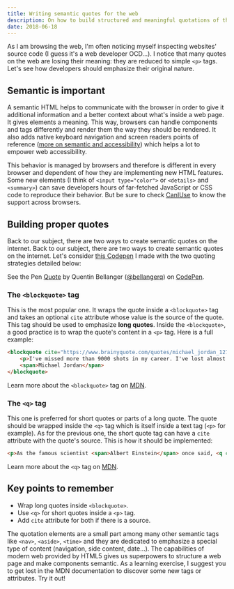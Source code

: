 ```yaml
---
title: Writing semantic quotes for the web
description: On how to build structured and meaningful quotations of the web thanks to semantic HTML5 tags.
date: 2018-06-18
---
```


As I am browsing the web, I'm often noticing myself inspecting websites' source code (I guess it's a web developer OCD...). I notice that many quotes on the web are losing their  meaning: they are reduced to simple `<p>` tags. Let's see how developers should emphasize their original nature.

## Semantic is important

A semantic HTML helps to communicate with the browser in order to give it additional information and a better context about what's inside a web page. It gives elements a meaning. This way, browsers can handle components and tags differently and render them the way they should be rendered. It also adds native keyboard navigation and screen readers points of reference ([more on semantic and accessibility](https://24ways.org/2017/accessibility-through-semantic-html/)) which helps a lot to empower web accessibility.

This behavior is managed by browsers and therefore is different in every browser and dependent of how they are implementing new HTML features. Some new elements (I think of `<input type="color">` or `<details>` and `<summary>`) can save developers hours of far-fetched JavaScript or CSS code to reproduce their behavior. But be sure to check [CanIUse](https://caniuse.com/) to know the support across browsers.

## Building proper quotes

Back to our subject, there are two ways to create semantic quotes on the internet. Back to our subject, there are two ways to create semantic quotes on the internet. Let's consider [this Codepen](https://codepen.io/bellangerq/pen/MXmGKw) I made with the two quoting strategies detailed below:

<p data-height="600" data-theme-id="0" data-slug-hash="MXmGKw" data-default-tab="result" data-user="bellangerq" data-embed-version="2" data-pen-title="Quote" class="codepen">See the Pen <a href="https://codepen.io/bellangerq/pen/MXmGKw/">Quote</a> by Quentin Bellanger (<a href="https://codepen.io/bellangerq">@bellangerq</a>) on <a href="https://codepen.io">CodePen</a>.</p>
<script async src="https://static.codepen.io/assets/embed/ei.js"></script>

### The `<blockquote>` tag

This is the most popular one. It wraps the quote inside a `<blockquote>` tag and takes an optional `cite` attribute whose value is the source of the quote. This tag should be used to emphasize **long quotes**. Inside the `<blockquote>`, a good practice is to wrap the quote's content in a `<p>` tag. Here is a full example:

```html
<blockquote cite="https://www.brainyquote.com/quotes/michael_jordan_127660">
	<p>I've missed more than 9000 shots in my career. I've lost almost 300 games. 26 times, I've been trusted to take the game winning shot and missed. I've failed over and over and over again in my life. And that is why I succeed.</p>
	<span>Michael Jordan</span>
</blockquote>
```

Learn more about the `<blockquote>` tag on [MDN](https://developer.mozilla.org/en-US/docs/Web/HTML/Element/blockquote).

### The `<q>` tag

This one is preferred for short quotes or parts of a long quote. The quote should be wrapped inside the `<q>` tag which is itself inside a text tag (`<p>` for example). As for the previous one, the short quote tag can have a `cite` attribute with the quote's source. This is how it should be implemented:

```html
<p>As the famous scientist <span>Albert Einstein</span> once said, <q cite="https://www.brainyquote.com/quotes/albert_einstein_103652">Everything should be made as simple as possible, but not simpler.</q> and as a minimalist I can't agree more.</p>
```

Learn more about the `<q>` tag on [MDN](https://developer.mozilla.org/en-US/docs/Web/HTML/Element/q).

## Key points to remember

- Wrap long quotes inside `<blockquote>`.
- Use `<q>` for short quotes inside a `<p>` tag.
- Add `cite` attribute for both if there is a source.

The quotation elements are a small part among many other semantic tags like `<nav>`, `<aside>`, `<time>` and they are dedicated to emphasize a special type of content (navigation, side content, date...). The capabilities of modern web provided by HTML5 gives us superpowers to structure a web page and make components semantic. As a learning exercise, I suggest you to get lost in the MDN documentation to discover some new tags or attributes. Try it out!
